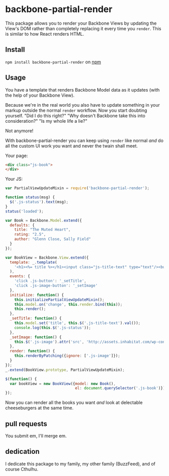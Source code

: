 # backbone-partial-render

This package allows you to render your Backbone Views by updating the
View's DOM rather than completely replacing it every time you
`render`. This is similar to how React renders HTML.

## Install

`npm install backbone-partial-render` on [npm](https://www.npmjs.com/package/backbone-partial-render )

## Usage

You have a template that renders Backbone Model data as it updates
(with the help of your Backbone View).

Because we're in the real world you also have to update something in
your markup outside the normal `render` workflow. Now you start
doubting yourself. "Did I do this right?" "Why doesn't Backbone take
this into consideration?" "Is my whole life a lie?"

Not anymore!

With backbone-partial-render you can keep using `render` like normal
_and_ do all the custom UI work you want and never the twain shall
meet.

Your page:
```html
<div class="js-book">
</div>
```

Your JS:
```js
var PartialViewUpdateMixin = require('backbone-partial-render');

function status(msg) {
  $('.js-status').text(msg);
}
status('loaded');

var Book = Backbone.Model.extend({
  defaults: {
    title: "The Muted Heart",
    rating: "2.5",
    author: "Glenn Close, Sally Field"
  }
});

var BookView = Backbone.View.extend({
  template: _.template(
    '<h1><%= title %></h1><input class="js-title-text" type="text"/><button class="js-button">refresh</button><button class="js-image-button">image</button><img class="js-image"/>'
  ),
  events: {
    'click .js-button': '_setTitle',
    'click .js-image-button': '_setImage'
  },
  initialize: function() {
    this.initializePartialViewUpdateMixin();
    this.model.on('change', this.render.bind(this));
    this.render();
  },
  _setTitle: function() {
    this.model.set('title', this.$('.js-title-text').val());
    console.log(this.$('.js-status'));
  },
  _setImage: function() {
    this.$('.js-image').attr('src', 'http://assets.inhabitat.com/wp-content/blogs.dir/1/files/2014/07/true-cost-of-cheeseburger.jpg');
  },
  render: function() {
    this.renderByPatching({ignore: ['.js-image']});
  }
});
_.extend(BookView.prototype, PartialViewUpdateMixin);

$(function() {
  var bookView = new BookView({model: new Book(),
                               el: document.querySelector('.js-book')});
});

```

Now you can render all the books you want _and_ look at delectable cheeseburgers at the same time.

## pull requests

You submit em, I'll merge em.

## dedication

I dedicate this package to my family, my other family (BuzzFeed), and of course Cthulhu.
